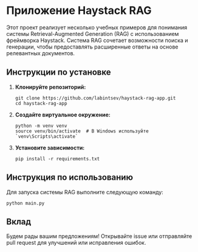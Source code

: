 # Приложение Haystack RAG

Этот проект реализует несколько учебных примеров для понимания системы Retrieval-Augmented Generation (RAG) с использованием фреймворка Haystack. 
Система RAG сочетает возможности поиска и генерации, чтобы предоставлять расширенные ответы на основе релевантных документов.


## Инструкции по установке

1. **Клонируйте репозиторий:**
   ```
   git clone https://github.com/labintsev/haystack-rag-app.git
   cd haystack-rag-app
   ```

2. **Создайте виртуальное окружение:**
   ```
   python -m venv venv
   source venv/bin/activate  # В Windows используйте `venv\Scripts\activate`
   ```

3. **Установите зависимости:**
   ```
   pip install -r requirements.txt
   ```

## Инструкция по использованию

Для запуска системы RAG выполните следующую команду:
```
python main.py
```

## Вклад

Будем рады вашим предложениям! Открывайте issue или отправляйте pull request для улучшений или исправления ошибок.